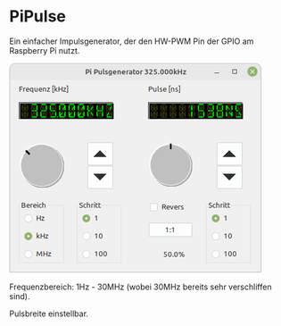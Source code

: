 # PiPulse
Ein einfacher Impulsgenerator, der den HW-PWM Pin der GPIO am Raspberry Pi nutzt.

![PiPulse screenshot](PiPulse.png)

Frequenzbereich: 1Hz - 30MHz (wobei 30MHz bereits sehr verschliffen sind).

Pulsbreite einstellbar.

